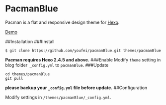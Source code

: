 # PacmanBlue

Pacman is a flat and responsive design theme for [Hexo](http://zespia.tw/hexo/).

[Demo](http://youfei.github.io/) 


##Installation
###Install
```
$ git clone https://github.com/youfei/pacmanBlue.git themes/pacmanBlue
```
**Pacman requires Hexo 2.4.5 and above.** 
###Enable
Modify `theme` setting in blog folder` _config.yml` to `pacmanBlue`.
###Update
```
cd themes/pacmanBlue
git pull
```
**please backup your `_config.yml` file before update.** 
##Configuration

Modify settings in  `/themes/pacmanBlue/_config.yml`.

